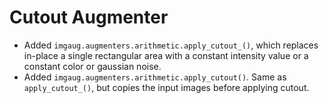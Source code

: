 # Cutout Augmenter

* Added `imgaug.augmenters.arithmetic.apply_cutout_()`, which replaces
  in-place a single rectangular area with a constant intensity value or a
  constant color or gaussian noise.
* Added `imgaug.augmenters.arithmetic.apply_cutout()`. Same as
  `apply_cutout_()`, but copies the input images before applying cutout.

